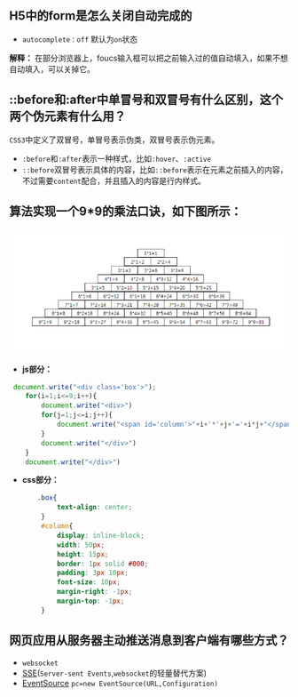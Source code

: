## H5中的form是怎么关闭自动完成的

- `autocomplete：off`  默认为`on`状态

 **解释：** 在部分浏览器上，foucs输入框可以把之前输入过的值自动填入，如果不想自动填入，可以关掉它。

## ::before和:after中单冒号和双冒号有什么区别，这个两个伪元素有什么用？

`CSS3`中定义了双冒号，单冒号表示伪类，双冒号表示伪元素。

- `:before`和`:after`表示一种样式，比如`:hover`、`:active`
- `::before`双冒号表示具体的内容，比如`::before`表示在元素之前插入的内容，不过需要`content`配合，并且插入的内容是行内样式。

## 算法实现一个9*9的乘法口诀，如下图所示：
<h2 align="center">
    <img src="./Imgs/11-img01.png">
</h2>

- **js部分：**
```javascript
 document.write("<div class='box'>");
    for(i=1;i<=9;i++){
        document.write("<div>")
        for(j=1;j<=i;j++){
            document.write("<span id='column'>"+i+'*'+j+'='+i*j+"</span>")
        }
        document.write("</div>")
    }
    document.write("</div>")
```

- **css部分：**
```CSS
       .box{
            text-align: center;
        }
        #column{
            display: inline-block;
            width: 50px;
            height: 15px;
            border: 1px solid #000;
            padding: 3px 10px;
            font-size: 10px;
            margin-right: -1px;
            margin-top: -1px;
        }
 ```

## 网页应用从服务器主动推送消息到客户端有哪些方式？
- `websocket`
- [SSE](https://www.cnblogs.com/goloving/p/9196066.html)(`Server-sent Events`,`websocket`的轻量替代方案)
- [EventSource](https://developer.mozilla.org/zh-CN/docs/Server-sent_events/EventSource/EventSource)     `pc=new EventSource(URL,Configuration)`
